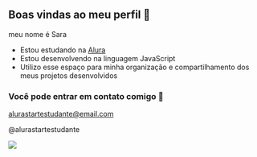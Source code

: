 ## Boas vindas ao meu perfil  💙

meu nome é Sara

- Estou estudando na [Alura](https://ww.alura.com.br)
- Estou desenvolvendo na linguagem JavaScript
- Utilizo esse espaço para minha organização e compartilhamento dos meus projetos desenvolvidos

### Você pode entrar em contato comigo 📧

alurastartestudante@email.com

@alurastartestudante

![](https://media1.tenor.com/m/aKFaZBrZFYcAAAAC/excited-spin.gif)

